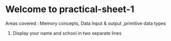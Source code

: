 # Welcome to practical-sheet-1

Areas covered : Memory concepts, Data Input & output ,primitive data types

1.	Display your name and school in two separate lines
